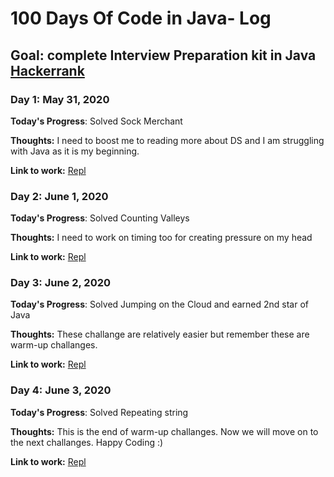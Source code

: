 # 100 Days Of Code in Java- Log
## Goal: complete Interview Preparation kit in Java [Hackerrank](https://www.hackerrank.com/interview/interview-preparation-kit)

### Day 1: May 31, 2020

**Today's Progress**: Solved Sock Merchant

**Thoughts:** I need to boost me to reading more about DS and I am struggling with Java as it is my beginning.

**Link to work:** [Repl](https://repl.it/@RafeeMuhammad/Sock-Merchant)

### Day 2: June 1, 2020

**Today's Progress**: Solved Counting Valleys

**Thoughts:** I need to work on timing too for creating pressure on my head

**Link to work:** [Repl](https://repl.it/@RafeeMuhammad/Counting-Valleys)

### Day 3: June 2, 2020

**Today's Progress**: Solved Jumping on the Cloud and earned 2nd star of Java

**Thoughts:** These challange are relatively easier but remember these are warm-up challanges.

**Link to work:** [Repl](https://repl.it/@RafeeMuhammad/jumping-on-the-clouds#Main.java)

### Day 4: June 3, 2020

**Today's Progress**: Solved Repeating string

**Thoughts:** This is the end of warm-up challanges. Now we will move on to the next challanges. Happy Coding :)

**Link to work:** [Repl](https://repl.it/@RafeeMuhammad/Repeated-String#Main.java)

